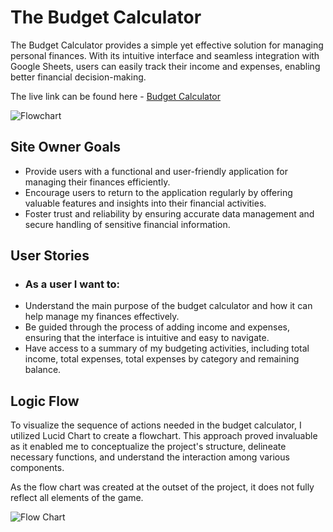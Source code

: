 # The Budget Calculator
The Budget Calculator provides a simple yet effective solution for managing personal finances. With its intuitive interface and seamless integration with Google Sheets, users can easily track their income and expenses, enabling better financial decision-making.

The live link can be found here - [Budget Calculator]()

![Flowchart]()

## Site Owner Goals
- Provide users with a functional and user-friendly application for managing their finances efficiently.
- Encourage users to return to the application regularly by offering valuable features and insights into their financial activities.
- Foster trust and reliability by ensuring accurate data management and secure handling of sensitive financial information.

## User Stories

- ### As a user I want to:
 - Understand the main purpose of the budget calculator and how it can help manage my finances effectively.
 - Be guided through the process of adding income and expenses, ensuring that the interface is intuitive and easy to navigate.
 - Have access to a summary of my budgeting activities, including total income, total expenses, total expenses by category and remaining balance.


## Logic Flow
To visualize the sequence of actions needed in the budget calculator, I utilized Lucid Chart to create a flowchart. This approach proved invaluable as it enabled me to conceptualize the project's structure, delineate necessary functions, and understand the interaction among various components.



As the flow chart was created at the outset of the project, it does not fully reflect all elements of the game.

![Flow Chart]()

